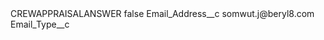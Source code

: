 <?xml version="1.0" encoding="UTF-8"?>
<CustomMetadata xmlns="http://soap.sforce.com/2006/04/metadata" xmlns:xsi="http://www.w3.org/2001/XMLSchema-instance" xmlns:xsd="http://www.w3.org/2001/XMLSchema">
    <label>CREWAPPRAISALANSWER</label>
    <protected>false</protected>
    <values>
        <field>Email_Address__c</field>
        <value xsi:type="xsd:string">somwut.j@beryl8.com</value>
    </values>
    <values>
        <field>Email_Type__c</field>
        <value xsi:nil="true"/>
    </values>
</CustomMetadata>
